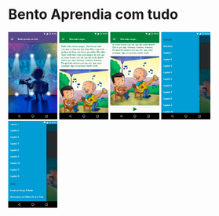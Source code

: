 # Bento Aprendia com tudo

<img src="/prints/1.jpeg" width="100">
<img src="/prints/2.jpeg" width="100">
<img src="/prints/3.jpeg" width="100">
<img src="/prints/4.jpeg" width="100">
<img src="/prints/5.jpeg" width="100">
